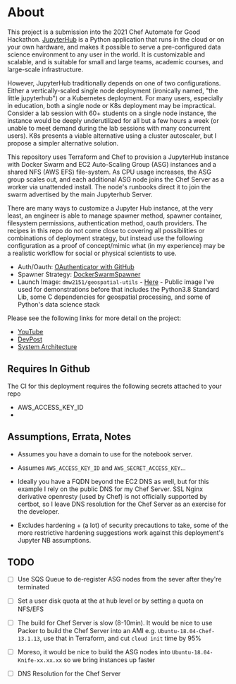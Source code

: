# About

This project is a submission into the 2021 Chef Automate for Good Hackathon. [JupyterHub](https://jupyter.org/hub) is a Python application that runs in the cloud or on your own hardware, and makes it possible to serve a pre-configured data science environment to any user in the world. It is customizable and scalable, and is suitable for small and large teams, academic courses, and large-scale infrastructure.

However, JupyterHub traditionally depends on one of two configurations. Either a vertically-scaled single node deployment (ironically named, "the little jupyterhub") or a Kubernetes deployment. For many users, especially in education, both a single node or K8s deployment may be impractical. Consider a lab session with 60+ students on a single node instance, the instance would be deeply underutilized for all but a few hours a week (or unable to meet demand during the lab sessions with many concurrent users). K8s presents a viable alternative using a cluster autoscaler, but I propose a simpler alternative solution.

This repository uses Terraform and Chef to provision a JupyterHub instance with Docker Swarm and EC2 Auto-Scaling Group (ASG) instances and a shared NFS (AWS EFS) file-system. As CPU usage increases, the ASG group scales out, and each additional ASG node joins the Chef Server as a worker via unattended install. The node's runbooks direct it to join the swarm advertised by the main Jupyterhub Server.

There are many ways to customize a Jupyter Hub instance, at the very least, an engineer is able to manage spawner method, spawner container, filesystem permissions, authentication method, oauth providers. The recipes in this repo do not come close to covering all possibilities or combinations of deployment strategy, but instead use the following configuration as a proof of concept/mimic what (in my experience) may be a realistic workflow for social or physical scientists to use.

- Auth/Oauth: [OAuthenticator with GitHub](https://jupyterhub.readthedocs.io/en/stable/getting-started/authenticators-users-basics.html#use-oauthenticator-to-support-oauth-with-popular-service-providers)
- Spawner Strategy: [DockerSwarmSpawner](https://github.com/jupyterhub/dockerspawner)
- Launch Image: `dmw2151/geospatial-utils` - [Here](https://hub.docker.com/r/dmw2151/geo) - Public image I've used for demonstrations before that includes the Python3.8 Standard Lib, some C dependencies for geospatial processing, and some of Python's data science stack

Please see the following links for more detail on the project:

- [YouTube](...)
- [DevPost](https://devpost.com/software/autoscaling-jupyterhub)
- [System Architecture](https://tiles.maphub.dev/docs/pages/asg_arch.pdf)


## Requires In Github

The CI for this deployment requires the following secrets attached to your repo

- AWS_ACCESS_KEY_ID
- 



## Assumptions, Errata, Notes

- Assumes you have a domain to use for the notebook server.

- Assumes `AWS_ACCESS_KEY_ID` and `AWS_SECRET_ACCESS_KEY`...
  
- Ideally you have a FQDN beyond the EC2 DNS as well, but for this example I rely on the public DNS for my Chef Server. SSL Nginx derivative openresty (used by Chef) is not officially supported by certbot, so I leave DNS resolution for the Chef Server as an exercise for the developer.
  
- Excludes hardening + (a lot) of security precautions to take, some of the more restrictive hardening suggestions work against this deployment's Jupyter NB assumptions.

## TODO

- [ ] Use SQS Queue to de-register ASG nodes from the sever after they're terminated

- [ ] Set a user disk quota at the at hub level or by setting a quota on NFS/EFS

- [ ] The build for Chef Server is slow (8-10min). It would be nice to use Packer to build the Chef Server into an AMI e.g. `Ubuntu-18.04-Chef-13.1.13`, use that in Terraform, and cut `cloud init` time by 95%
  
- [ ] Moreso, it would be nice to build the ASG nodes into `Ubuntu-18.04-Knife-xx.xx.xx` so we bring instances up faster

- [ ] DNS Resolution for the Chef Server
